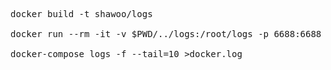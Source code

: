 <pre>

docker build -t shawoo/logs 

docker run --rm -it -v $PWD/../logs:/root/logs -p 6688:6688 shawoo/logs ./start.sh

docker-compose logs -f --tail=10 >docker.log

</pre>
